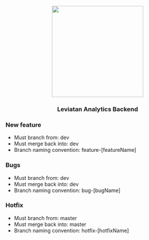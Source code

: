 <p align="center">
  <img width="250" height="250" src="https://i.ibb.co/xStf5Z4/11692-Leviatan-02.png">
</p>

<h3 align="center">
  Leviatan Analytics Backend
</h3>

### New feature
 - Must branch from: dev
 - Must merge back into: dev
 - Branch naming convention: feature-[featureName]

### Bugs
 - Must branch from: dev
 - Must merge back into: dev
 - Branch naming convention: bug-[bugName]

 ### Hotfix
  - Must branch from: master
  - Must merge back into: master
  - Branch naming convention: hotfix-[hotfixName]

